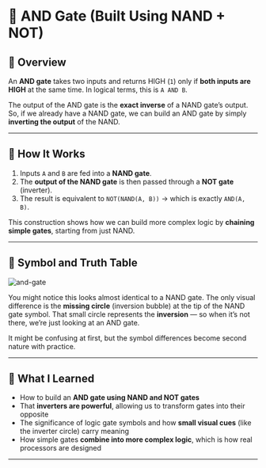 # 🤝 AND Gate (Built Using NAND + NOT)

## 🧠 Overview
An **AND gate** takes two inputs and returns HIGH (`1`) only if **both inputs are HIGH** at the same time. In logical terms, this is `A AND B`.

The output of the AND gate is the **exact inverse** of a NAND gate’s output. So, if we already have a NAND gate, we can build an AND gate by simply **inverting the output** of the NAND.

---

## 🔁 How It Works

1. Inputs `A` and `B` are fed into a **NAND gate**.
2. The **output of the NAND gate** is then passed through a **NOT gate** (inverter).
3. The result is equivalent to `NOT(NAND(A, B))` → which is exactly `AND(A, B)`.

This construction shows how we can build more complex logic by **chaining simple gates**, starting from just NAND.

---

## 🧪 Symbol and Truth Table

![and-gate](https://github.com/user-attachments/assets/20adade7-9668-49ef-9318-f97ff1a451e1)


You might notice this looks almost identical to a NAND gate. The only visual difference is the **missing circle** (inversion bubble) at the tip of the NAND gate symbol. That small circle represents the **inversion** — so when it’s not there, we’re just looking at an AND gate.

It might be confusing at first, but the symbol differences become second nature with practice.

---

## 📝 What I Learned

- How to build an **AND gate using NAND and NOT gates**
- That **inverters are powerful**, allowing us to transform gates into their opposite
- The significance of logic gate symbols and how **small visual cues** (like the inverter circle) carry meaning
- How simple gates **combine into more complex logic**, which is how real processors are designed

---

